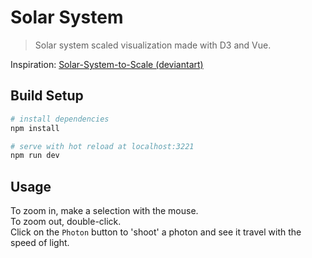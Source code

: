 # Solar System

> Solar system scaled visualization made with D3 and Vue.

Inspiration: [Solar-System-to-Scale (deviantart)](https://www.deviantart.com/coswyn/art/Solar-System-to-Scale-Single-203997939)

## Build Setup

``` bash
# install dependencies
npm install

# serve with hot reload at localhost:3221
npm run dev
```

## Usage

To zoom in, make a selection with the mouse.  
To zoom out, double-click.  
Click on the `Photon` button to 'shoot' a photon and see it travel with the speed of light.